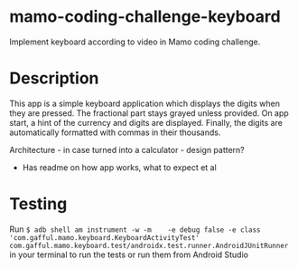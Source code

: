 # mamo-coding-challenge-keyboard
Implement keyboard according to video in Mamo coding challenge.

# Description
This app is a simple keyboard application which displays the digits when they are pressed.
The fractional part stays grayed unless provided.
On app start, a hint of the currency and digits are displayed.
Finally, the digits are automatically formatted with commas in their thousands.

Architecture - in case turned into a calculator - design pattern?
- Has readme on how app works, what to expect et al

# Testing
Run `$ adb shell am instrument -w -m    -e debug false -e class 'com.gafful.mamo.keyboard.KeyboardActivityTest' com.gafful.mamo.keyboard.test/androidx.test.runner.AndroidJUnitRunner`
in your terminal to run the tests or run them from Android Studio
